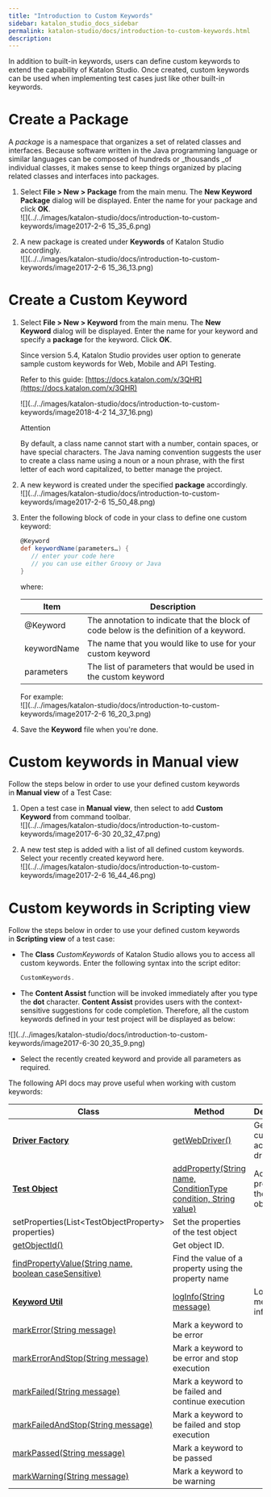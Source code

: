 ```yaml
---
title: "Introduction to Custom Keywords" 
sidebar: katalon_studio_docs_sidebar
permalink: katalon-studio/docs/introduction-to-custom-keywords.html 
description: 
---
```

In addition to built-in keywords, users can define custom keywords to extend the capability of Katalon Studio. Once created, custom keywords can be used when implementing test cases just like other built-in keywords. 

Create a Package
================

A _package_ is a namespace that organizes a set of related classes and interfaces. Because software written in the Java programming language or similar languages can be composed of hundreds or _thousands _of individual classes, it makes sense to keep things organized by placing related classes and interfaces into packages.

1.  Select **File > New > Package** from the main menu. The **New Keyword Package** dialog will be displayed. Enter the name for your package and click **OK**.  
    ![](../../images/katalon-studio/docs/introduction-to-custom-keywords/image2017-2-6 15_35_6.png)  
      
    
2.  A new package is created under **Keywords** of Katalon Studio accordingly.  
    ![](../../images/katalon-studio/docs/introduction-to-custom-keywords/image2017-2-6 15_36_13.png)

Create a Custom Keyword
=======================

1.  Select **File > New > Keyword** from the main menu. The **New Keyword** dialog will be displayed. Enter the name for your keyword and specify a **package** for the keyword. Click **OK**.
    
    Since version 5.4, Katalon Studio provides user option to generate sample custom keywords for Web, Mobile and API Testing.
    
    Refer to this guide: [https://docs.katalon.com/x/3QHR](https://docs.katalon.com/x/3QHR)
    
      
    ![](../../images/katalon-studio/docs/introduction-to-custom-keywords/image2018-4-2 14_37_16.png)
    
    Attention
    
    By default, a class name cannot start with a number, contain spaces, or have special characters. The Java naming convention suggests the user to create a class name using a noun or a noun phrase, with the first letter of each word capitalized, to better manage the project.
    
      
      
    
2.  A new keyword is created under the specified **package** accordingly.  
    ![](../../images/katalon-studio/docs/introduction-to-custom-keywords/image2017-2-6 15_50_48.png)  
      
    
3.  Enter the following block of code in your class to define one custom keyword:
    
    ```groovy
    @Keyword
    def keywordName(parameters…) {
       // enter your code here
       // you can use either Groovy or Java      
    }
    ```
    
    where:
    
    <table><thead><tr><th>Item</th><th>Description</th></tr></thead><tbody><tr><td>@Keyword</td><td>The annotation to indicate that the block of code below is the definition of a keyword.</td></tr><tr><td>keywordName</td><td>The name that you would like to use for your custom keyword</td></tr><tr><td>parameters</td><td>The list of parameters that would be used in the custom keyword</td></tr></tbody></table>
    
    For example:  
    ![](../../images/katalon-studio/docs/introduction-to-custom-keywords/image2017-2-6 16_20_3.png)
    
4.  Save the **Keyword** file when you're done.  
      
    

Custom keywords in Manual view
==============================

Follow the steps below in order to use your defined custom keywords in **Manual view** of a Test Case:

1.  Open a test case in **Manual** **view**, then select to add **Custom Keyword** from command toolbar.  
    ![](../../images/katalon-studio/docs/introduction-to-custom-keywords/image2017-6-30 20_32_47.png)  
      
    
2.  A new test step is added with a list of all defined custom keywords. Select your recently created keyword here.  
    ![](../../images/katalon-studio/docs/introduction-to-custom-keywords/image2017-2-6 16_44_46.png)

Custom keywords in Scripting view
=================================

Follow the steps below in order to use your defined custom keywords in **Scripting view** of a test case:

*   The **Class** _CustomKeywords_ of Katalon Studio allows you to access all custom keywords. Enter the following syntax into the script editor:
    
    ```groovy
    CustomKeywords.
    ```
    
*   The **Content Assist** function will be invoked immediately after you type the **dot** character. **Content Assist** provides users with the context-sensitive suggestions for code completion. Therefore, all the custom keywords defined in your test project will be displayed as below:

![](../../images/katalon-studio/docs/introduction-to-custom-keywords/image2017-6-30 20_35_9.png)

*   Select the recently created keyword and provide all parameters as required.  
      
    

The following API docs may prove useful when working with custom keywords:

<table><thead><tr><th>Class</th><th>Method</th><th>Description</th></tr></thead><tbody><tr><td><strong><a class="external-link" href="http://api-docs.katalon.com/studio/v4.6.0.2/api/com/kms/katalon/core/webui/driver/DriverFactory.html" rel="nofollow">Driver Factory</a></strong></td><td><a class="external-link" href="http://api-docs.katalon.com/studio/v4.6.0.2/api/com/kms/katalon/core/webui/driver/DriverFactory.html#getWebDriver()" rel="nofollow">getWebDriver()</a></td><td>Get the current active web driver.</td></tr><tr><td><strong><a class="external-link" href="http://api-docs.katalon.com/studio/v4.6.0.2/api/com/kms/katalon/core/testobject/TestObject.html" rel="nofollow">Test Object</a></strong></td><td><a class="external-link" href="http://api-docs.katalon.com/studio/v4.6.0.2/api/com/kms/katalon/core/testobject/TestObject.html#addProperty(java.lang.String,%20com.kms.katalon.core.testobject.ConditionType,%20java.lang.String)" rel="nofollow">addProperty(String name, ConditionType condition, String value)</a></td><td>Add a new property to the test object</td></tr><tr><td><a class="in-cell-link" rel="nofollow">setProperties(List&lt;TestObjectProperty&gt; properties)</a></td><td>Set the properties of the test object</td></tr><tr><td><a class="external-link" href="http://api-docs.katalon.com/studio/v4.6.0.2/api/com/kms/katalon/core/testobject/TestObject.html#getObjectId()" rel="nofollow">getObjectId()</a></td><td>Get object ID.</td></tr><tr><td><a class="external-link" href="http://api-docs.katalon.com/studio/v4.6.0.2/api/com/kms/katalon/core/testobject/TestObject.html#findPropertyValue(java.lang.String,%20boolean)" rel="nofollow">findPropertyValue(String name, boolean caseSensitive)</a></td><td>Find the value of a property using the property name</td></tr><tr><td><strong><a class="external-link" href="http://api-docs.katalon.com/studio/v4.6.0.2/api/com/kms/katalon/core/util/KeywordUtil.html" rel="nofollow">Keyword Util</a></strong></td><td><a class="external-link" href="http://api-docs.katalon.com/studio/v4.6.0.2/api/com/kms/katalon/core/util/KeywordUtil.html#logInfo(java.lang.String)" rel="nofollow">logInfo(String message)</a></td><td>Log message as info</td></tr><tr><td><a class="external-link" href="http://api-docs.katalon.com/studio/v4.6.0.2/api/com/kms/katalon/core/util/KeywordUtil.html#markError(java.lang.String)" rel="nofollow">markError(String message)</a></td><td>Mark a keyword to be error</td></tr><tr><td><a class="external-link" href="http://api-docs.katalon.com/studio/v4.6.0.2/api/com/kms/katalon/core/util/KeywordUtil.html#markErrorAndStop(java.lang.String)" rel="nofollow">markErrorAndStop(String message)</a></td><td>Mark a keyword to be error and stop execution</td></tr><tr><td><a class="external-link" href="http://api-docs.katalon.com/studio/v4.6.0.2/api/com/kms/katalon/core/util/KeywordUtil.html#markFailed(java.lang.String)" rel="nofollow">markFailed(String message)</a></td><td>Mark a keyword to be failed and continue execution</td></tr><tr><td><a class="external-link" href="http://api-docs.katalon.com/studio/v4.6.0.2/api/com/kms/katalon/core/util/KeywordUtil.html#markFailedAndStop(java.lang.String)" rel="nofollow">markFailedAndStop(String message)</a></td><td>Mark a keyword to be failed and stop execution</td></tr><tr><td><a class="external-link" href="http://api-docs.katalon.com/studio/v4.6.0.2/api/com/kms/katalon/core/util/KeywordUtil.html#markPassed(java.lang.String)" rel="nofollow">markPassed(String message)</a></td><td>Mark a keyword to be passed</td></tr><tr><td><a class="external-link" href="http://api-docs.katalon.com/studio/v4.6.0.2/api/com/kms/katalon/core/util/KeywordUtil.html#markWarning(java.lang.String)" rel="nofollow">markWarning(String message)</a></td><td>Mark a keyword to be warning</td></tr></tbody></table>